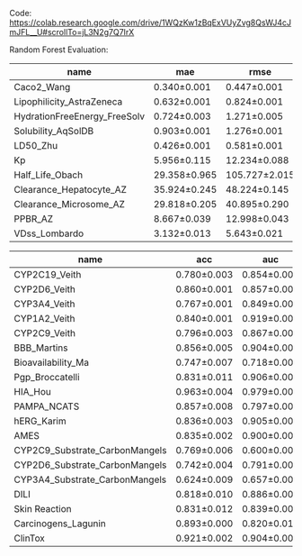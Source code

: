 Code: https://colab.research.google.com/drive/1WQzKw1zBqExVUyZvg8QsWJ4cJmJFL__U#scrollTo=jL3N2g7Q7IrX

 



Random Forest Evaluation: 


name |  	       mae      |       rmse      |       r2      |       spearman      
---|---|---|---|--- 
Caco2_Wang  |0.340&plusmn;0.001  |0.447&plusmn;0.001  |0.686&plusmn;0.002  |0.796&plusmn;0.001  
Lipophilicity_AstraZeneca |0.632&plusmn;0.001  |0.824&plusmn;0.001  |0.541&plusmn;0.001  |0.705&plusmn;0.001  
HydrationFreeEnergy_FreeSolv|0.724&plusmn;0.003  |1.271&plusmn;0.005  |0.901&plusmn;0.001  |0.970&plusmn;0.001  
Solubility_AqSolDB |0.903&plusmn;0.001  |1.276&plusmn;0.001  |0.700&plusmn;0.000  |0.834&plusmn;0.000  
LD50_Zhu	|0.426&plusmn;0.001  |0.581&plusmn;0.001  |0.623&plusmn;0.002  |0.746&plusmn;0.002 
Kp 	|5.956&plusmn;0.115  |12.234&plusmn;0.088  |0.207&plusmn;0.011  |0.438&plusmn;0.016  
Half_Life_Obach 	|29.358&plusmn;0.965  |105.727&plusmn;2.015  |0.220&plusmn;0.030  |0.326&plusmn;0.030  
Clearance_Hepatocyte_AZ 	|35.924&plusmn;0.245  |48.224&plusmn;0.145  |0.068&plusmn;0.006  |0.396&plusmn;0.011  
Clearance_Microsome_AZ 	|29.818&plusmn;0.205  |40.895&plusmn;0.290  |0.116&plusmn;0.013  |0.506&plusmn;0.015  
PPBR_AZ 	|8.667&plusmn;0.039  |12.998&plusmn;0.043  |0.303&plusmn;0.005  |0.536&plusmn;0.001 
VDss_Lombardo 	|3.132&plusmn;0.013  |5.643&plusmn;0.021  |0.318&plusmn;0.005  |0.570&plusmn;0.009 

     


name |       acc      |       auc      |       ap      
---|---|---|---  
CYP2C19_Veith |0.780&plusmn;0.003  |0.854&plusmn;0.000  |0.808&plusmn;0.001
CYP2D6_Veith |0.860&plusmn;0.001  |0.857&plusmn;0.001  |0.639&plusmn;0.000  
 CYP3A4_Veith  |0.767&plusmn;0.001  |0.849&plusmn;0.000  |0.790&plusmn;0.001  
CYP1A2_Veith |0.840&plusmn;0.001  |0.919&plusmn;0.000  |0.912&plusmn;0.001  
CYP2C9_Veith  	|0.796&plusmn;0.003  |0.867&plusmn;0.002  |0.737&plusmn;0.002  
BBB_Martins 	|0.856&plusmn;0.005  |0.904&plusmn;0.004  |0.960&plusmn;0.004  
Bioavailability_Ma 	|0.747&plusmn;0.007  |0.718&plusmn;0.007  |0.837&plusmn;0.003  
 Pgp_Broccatelli 	|0.831&plusmn;0.011  |0.906&plusmn;0.003  |0.933&plusmn;0.002  
HIA_Hou 	|0.963&plusmn;0.004  |0.979&plusmn;0.002  |0.996&plusmn;0.001  
 PAMPA_NCATS  	|0.857&plusmn;0.008  |0.797&plusmn;0.001  |0.950&plusmn;0.001  
hERG_Karim 	|0.836&plusmn;0.003  |0.905&plusmn;0.000  |0.908&plusmn;0.000  
 AMES	|0.835&plusmn;0.002  |0.900&plusmn;0.001  |0.909&plusmn;0.001  
 CYP2C9_Substrate_CarbonMangels 	|0.769&plusmn;0.006  |0.600&plusmn;0.002  |0.263&plusmn;0.001  
 CYP2D6_Substrate_CarbonMangels 	|0.742&plusmn;0.004  |0.791&plusmn;0.006  |0.539&plusmn;0.030  
CYP3A4_Substrate_CarbonMangels	|0.624&plusmn;0.009  |0.657&plusmn;0.000  |0.627&plusmn;0.003  
DILI 	|0.818&plusmn;0.010  |0.886&plusmn;0.003  |0.882&plusmn;0.004  
Skin Reaction 	|0.831&plusmn;0.012  |0.839&plusmn;0.004  |0.828&plusmn;0.004  
Carcinogens_Lagunin 	|0.893&plusmn;0.000  |0.820&plusmn;0.015  |0.744&plusmn;0.006  
ClinTox  	|0.921&plusmn;0.002  |0.904&plusmn;0.006  |0.455&plusmn;0.008  
 
 
